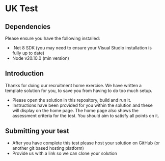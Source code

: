 # UK Test

## Dependencies
Please ensure you have the following installed:
* .Net 8 SDK (you may need to ensure your Visual Studio installation is fully up to date)
* Node v20.10.0 (min version)

## Introduction

Thanks for doing our recruitment home exercise. We have written a template solution for you, to save you from having to do too much setup.

* Please open the solution in this repository, build and run it. 
* Instructions have been provided for you within the solution and these will display on the home page. The home page also shows the assessment criteria for the test. You should aim to satisfy all points on it.

## Submitting your test
* After you have complete this test please host your solution on GitHub (or another git based hosting platform)
* Provide us with a link so we can clone your solution
